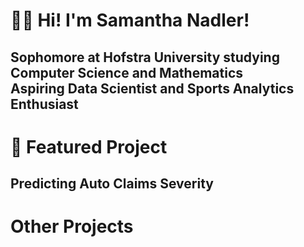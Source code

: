 # 👋🏻 Hi! I'm Samantha Nadler!
## Sophomore at Hofstra University studying Computer Science and Mathematics <br> Aspiring Data Scientist and Sports Analytics Enthusiast

# 🚗 Featured Project
## Predicting Auto Claims Severity

# Other Projects

<!---
samanthanadler/samanthanadler is a ✨ special ✨ repository because its `README.md` (this file) appears on your GitHub profile.
You can click the Preview link to take a look at your changes.
--->
